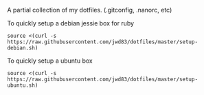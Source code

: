 A partial collection of my dotfiles. (.gitconfig, .nanorc, etc)

To quickly setup a debian jessie box for ruby
~~~~
source <(curl -s https://raw.githubusercontent.com/jwd83/dotfiles/master/setup-debian.sh)
~~~~

To quickly setup a ubuntu box
~~~~
source <(curl -s https://raw.githubusercontent.com/jwd83/dotfiles/master/setup-ubuntu.sh)
~~~~
